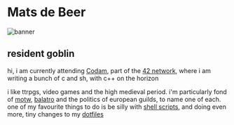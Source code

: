 # Mats de Beer
![banner](assets/banner.gif)
## resident goblin
hi, i am currently attending [Codam](https://www.codam.nl/en), part of the [42
network](https://www.42.fr), where i am writing a bunch of c and sh, with c++ on
the horizon

i like ttrpgs, video games and the high medieval period. i'm particularly fond
of [motw](https://evilhat.com/product/monster-of-the-week),
[balatro](https://www.playbalatro.com) and the politics of european guilds, to
name one of each.
one of my favourite things to do is be silly with [shell
scripts](BeerB34r/treachery), and doing even more, tiny changes to my
[dotfiles](BeerB34r/dotfiles)
<!--
**BeerB34r/BeerB34r** is a ✨ _special_ ✨ repository
-->
